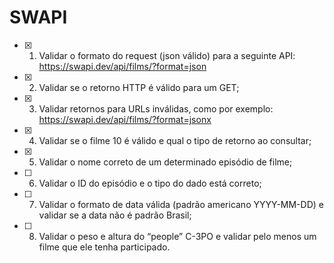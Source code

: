 # SWAPI

- [x] 1. Validar o formato do request (json válido) para a seguinte API:  <https://swapi.dev/api/films/?format=json>

- [x] 2. Validar se o retorno HTTP é válido para um GET;

- [x] 3. Validar retornos para URLs inválidas, como por exemplo: <https://swapi.dev/api/films/?format=jsonx>

- [x] 4. Validar se o filme 10 é válido e qual o tipo de retorno ao consultar;

- [x] 5. Validar o nome correto de um determinado episódio de filme;

- [ ] 6. Validar o ID do episódio e o tipo do dado está correto;

- [ ] 7. Validar o formato de data válida (padrão americano YYYY-MM-DD) e validar se a data não é padrão Brasil;

- [ ] 8. Validar o peso e altura do “people” C-3PO e validar pelo menos um filme que  ele tenha participado.
